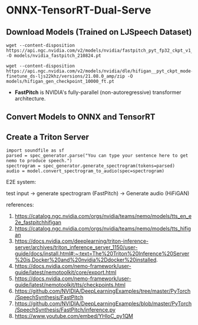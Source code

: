 # ONNX-TensorRT-Dual-Serve

## Download Models (Trained on LJSpeech Dataset)
```
wget --content-disposition https://api.ngc.nvidia.com/v2/models/nvidia/fastpitch_pyt_fp32_ckpt_v1_1/versions/21.05.0/zip -O models/nvidia_fastpitch_210824.pt

wget --content-disposition https://api.ngc.nvidia.com/v2/models/nvidia/dle/hifigan__pyt_ckpt_mode-finetune_ds-ljs22khz/versions/21.08.0_amp/zip -O models/hifigan_gen_checkpoint_10000_ft.pt
```

- **FastPitch** is NVIDIA's fully-parallel (non-autoregressive) transformer architecture.

## Convert Models to ONNX and TensorRT

## Create a Triton Server


```
import soundfile as sf
parsed = spec_generator.parse("You can type your sentence here to get nemo to produce speech.")
spectrogram = spec_generator.generate_spectrogram(tokens=parsed)
audio = model.convert_spectrogram_to_audio(spec=spectrogram)
```

E2E system:

test input -> generate spectrogram (FastPitch) -> Generate audio (HiFiGAN)


references:
1. https://catalog.ngc.nvidia.com/orgs/nvidia/teams/nemo/models/tts_en_e2e_fastpitchhifigan
2. https://catalog.ngc.nvidia.com/orgs/nvidia/teams/nemo/models/tts_hifigan
3. https://docs.nvidia.com/deeplearning/triton-inference-server/archives/triton_inference_server_1150/user-guide/docs/install.html#:~:text=The%20Triton%20Inference%20Server%20is,Docker%20and%20nvidia%2Ddocker%20installed.
4. https://docs.nvidia.com/nemo-framework/user-guide/latest/nemotoolkit/core/export.html
5. https://docs.nvidia.com/nemo-framework/user-guide/latest/nemotoolkit/tts/checkpoints.html
6. https://github.com/NVIDIA/DeepLearningExamples/tree/master/PyTorch/SpeechSynthesis/FastPitch
7. https://github.com/NVIDIA/DeepLearningExamples/blob/master/PyTorch/SpeechSynthesis/FastPitch/inference.py
8. https://www.youtube.com/embed/YHloC_py1QM
